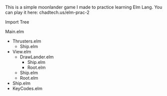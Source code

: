 
This is a simple moonlander game I made to practice learning Elm Lang. You can play it here: chadtech.us/elm-prac-2


Import Tree

Main.elm
- Thrusters.elm
  - Ship.elm
- View.elm
  - DrawLander.elm
    - Ship.elm
    - Root.elm
  - Ship.elm
  - Root.elm
- Ship.elm
- KeyCodes.elm